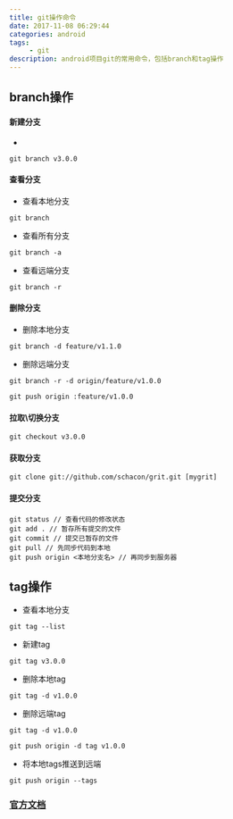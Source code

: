 ```yaml
---
title: git操作命令
date: 2017-11-08 06:29:44
categories: android
tags:
     - git
description: android项目git的常用命令，包括branch和tag操作
---
```


## branch操作

#### 新建分支
- 
```
git branch v3.0.0
```

#### 查看分支
- 查看本地分支
```
git branch
```

- 查看所有分支
```
git branch -a
```

- 查看远端分支
```
git branch -r
```

#### 删除分支
- 删除本地分支
```
git branch -d feature/v1.1.0
```

- 删除远端分支
```
git branch -r -d origin/feature/v1.0.0

git push origin :feature/v1.0.0
```

#### 拉取\切换分支
```
git checkout v3.0.0
```

#### 获取分支
```
git clone git://github.com/schacon/grit.git [mygrit]
```

#### 提交分支
```
git status // 查看代码的修改状态
git add . // 暂存所有提交的文件
git commit // 提交已暂存的文件
git pull // 先同步代码到本地
git push origin <本地分支名> // 再同步到服务器
```


## tag操作

- 查看本地分支
```
git tag --list
```

- 新建tag
```
git tag v3.0.0
```

- 删除本地tag
```
git tag -d v1.0.0
```

- 删除远端tag
```
git tag -d v1.0.0

git push origin -d tag v1.0.0
```

- 将本地tags推送到远端
```
git push origin --tags
```

### [官方文档](https://git-scm.com/docs/)

